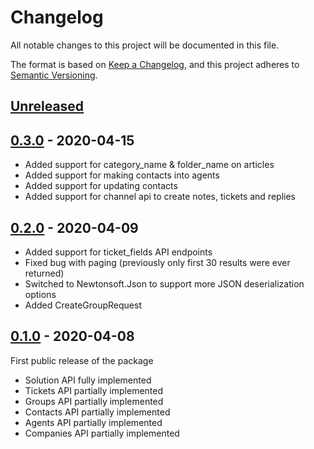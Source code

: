 # Changelog
All notable changes to this project will be documented in this file.

The format is based on [Keep a Changelog](https://keepachangelog.com/en/1.0.0/),
and this project adheres to [Semantic Versioning](https://semver.org/spec/v2.0.0.html).

## [Unreleased]

## [0.3.0] - 2020-04-15
- Added support for category_name & folder_name on articles
- Added support for making contacts into agents
- Added support for updating contacts
- Added support for channel api to create notes, tickets and replies

## [0.2.0] - 2020-04-09
- Added support for ticket_fields API endpoints
- Fixed bug with paging (previously only first 30 results were ever returned)
- Switched to Newtonsoft.Json to support more JSON deserialization options
- Added CreateGroupRequest

## [0.1.0] - 2020-04-08
First public release of the package
- Solution API fully implemented
- Tickets API partially implemented
- Groups API partially implemented
- Contacts API partially implemented
- Agents API partially implemented
- Companies API partially implemented

[Unreleased]: https://github.com/DaveTCode/freshdeskapidotnet/compare/0.3.0...HEAD
[0.3.0]: https://github.com/DaveTCode/freshdeskapidotnet/releases/tag/0.3.0...0.2.0
[0.2.0]: https://github.com/DaveTCode/freshdeskapidotnet/releases/tag/0.2.0...0.1.0
[0.1.0]: https://github.com/DaveTCode/freshdeskapidotnet/releases/tag/0.1.0